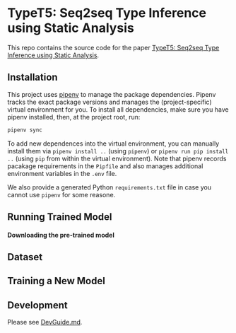 # TypeT5: Seq2seq Type Inference using Static Analysis

This repo contains the source code for the paper [TypeT5: Seq2seq Type Inference using Static Analysis](https://openreview.net/forum?id=4TyNEhI2GdN&noteId=EX_-kP9xah).

## Installation

This project uses [pipenv](https://pipenv.pypa.io/en/latest/) to manage the package dependencies. Pipenv tracks the exact package versions and manages the (project-specific) virtual environment for you. To install all dependencies, make sure you have pipenv installed, then, at the project root, run:
```bash
pipenv sync
```

To add new dependences into the virtual environment, you can manually install them via `pipenv install ..` (using `pipenv`) or `pipenv run pip install ..` (using `pip` from within the virtual environment). Note that pipenv records pacakage requirements in the `Pipfile` and also manages additional environment variables in the `.env` file.

We also provide a generated Python `requirements.txt` file in case you cannot use `pipenv` for some reasone.

## Running Trained Model
#### Downloading the pre-trained model

## Dataset

## Training a New Model


## Development
Please see [DevGuide.md](DevGuide.md).
